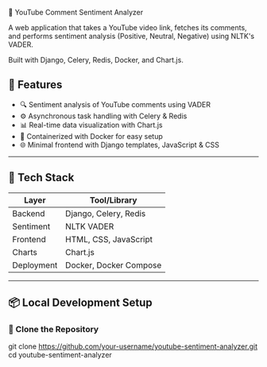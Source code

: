  🎯 YouTube Comment Sentiment Analyzer

A web application that takes a YouTube video link, fetches its comments, and performs sentiment analysis (Positive, Neutral, Negative) using NLTK's VADER.

Built with Django, Celery, Redis, Docker, and Chart.js.

## 🚀 Features

- 🔍 Sentiment analysis of YouTube comments using VADER
- ⚙️ Asynchronous task handling with Celery & Redis
- 📊 Real-time data visualization with Chart.js
- 🐳 Containerized with Docker for easy setup
- 🌐 Minimal frontend with Django templates, JavaScript & CSS

---

## 🧰 Tech Stack

| Layer       | Tool/Library              |
|-------------|---------------------------|
| Backend     | Django, Celery, Redis     |
| Sentiment   | NLTK VADER                |
| Frontend    | HTML, CSS, JavaScript     |
| Charts      | Chart.js                  |
| Deployment  | Docker, Docker Compose    |

---

## 📦 Local Development Setup

### 🔹 Clone the Repository
git clone https://github.com/your-username/youtube-sentiment-analyzer.git
cd youtube-sentiment-analyzer
